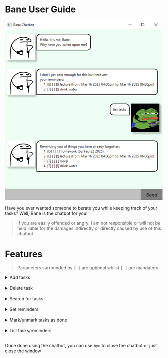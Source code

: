# Bane User Guide

![UI](Ui.png)

Have you ever wanted someone to berate you while keeping track of your tasks? 
Well, Bane is the chatbot for you!

> If you are easily offended or angry, I am not responsible or will not 
> be held liable for the damages indirectly or directly caused by use of this chatbot

# Features

> Parameters surrounded by `{ }` are optional whilst `[ ]` are mandatory

<details markdown = "1">
<summary markdown = "span"> Add tasks </summary>

## Add Tasks

Add tasks you want to keep track to the list \
There are 3 types of tasks, `Todo`, `Deadline`, `Event`
 
### Todo

* Usage: `todo [task name]`
* Example: `todo return book`

### Deadline

* Usage: `deadline [task name] /by [date] {time}`
* Example: `deadline return book /by 16-1-2001 16:00`,
`deadline homework /by 17-08-2025`

### Event

* Usage: `event [task name] /from [date] {time} /to [date] {time}`
* Example: `event return book /from 16-1-2001 16:00 /to 17-1-2001 17:00`

</details> <br/>
<details markdown = "1">
<summary markdown = "span">Delete task </summary>

## Delete task

Remove unwanted tasks from the task list

* Usage: `delete [index of task from list]`
* Example: `delete 2`


</details> <br/>
<details markdown = "1">
<summary markdown = "span"> Search for tasks </summary>

## Search for tasks

You can search for tasks by its task name

* Usage: `find [keyword]`
* Example: `find return`

</details> <br/>

<details markdown = "1">
<summary markdown = "span">Set reminders </summary>

## Set Reminders

Set reminders that list when the chatbot starts up

* Usage: `mark reminder [index of task from list]`
* Example: `mark reminder 2`

</details> <br/>

<details markdown = "1">
<summary markdown = "span">Mark/unmark tasks as done </summary>

## Mark/unmark tasks as done

Mark tasks as done or unmark them as needed

### Mark

* Usage: `mark task [index of task from list]`
* Example: `mark task 2`

### Unmark

* Usage: `unmark task [index of task from list]`
* Example: `unmark task 4`

</details> <br/>

<details markdown = "1">
<summary markdown = "span">List tasks/reminders </summary>

## List tasks/reminders

List tasks or reminders that have been added to the chatbot

### Tasks

* Usage: `list tasks`

### Reminders

* Usage: `list reminders`

</details> <br/>

Once done using the chatbot, you can use `bye` to close the chatbot or just close the window
